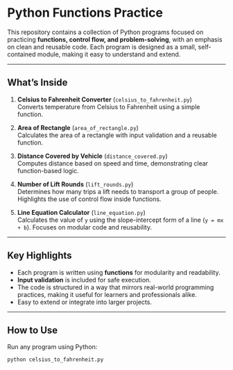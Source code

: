 # Python Functions Practice

This repository contains a collection of Python programs focused on practicing **functions, control flow, and problem-solving**, with an emphasis on clean and reusable code. Each program is designed as a small, self-contained module, making it easy to understand and extend.

---

## What’s Inside

1. **Celsius to Fahrenheit Converter** (`celsius_to_fahrenheit.py`)  
   Converts temperature from Celsius to Fahrenheit using a simple function.

2. **Area of Rectangle** (`area_of_rectangle.py`)  
   Calculates the area of a rectangle with input validation and a reusable function.

3. **Distance Covered by Vehicle** (`distance_covered.py`)  
   Computes distance based on speed and time, demonstrating clear function-based logic.

4. **Number of Lift Rounds** (`lift_rounds.py`)  
   Determines how many trips a lift needs to transport a group of people. Highlights the use of control flow inside functions.

5. **Line Equation Calculator** (`line_equation.py`)  
   Calculates the value of `y` using the slope-intercept form of a line (`y = mx + b`). Focuses on modular code and reusability.

---

## Key Highlights

- Each program is written using **functions** for modularity and readability.  
- **Input validation** is included for safe execution.  
- The code is structured in a way that mirrors real-world programming practices, making it useful for learners and professionals alike.  
- Easy to extend or integrate into larger projects.

---

## How to Use

Run any program using Python:

```bash
python celsius_to_fahrenheit.py
